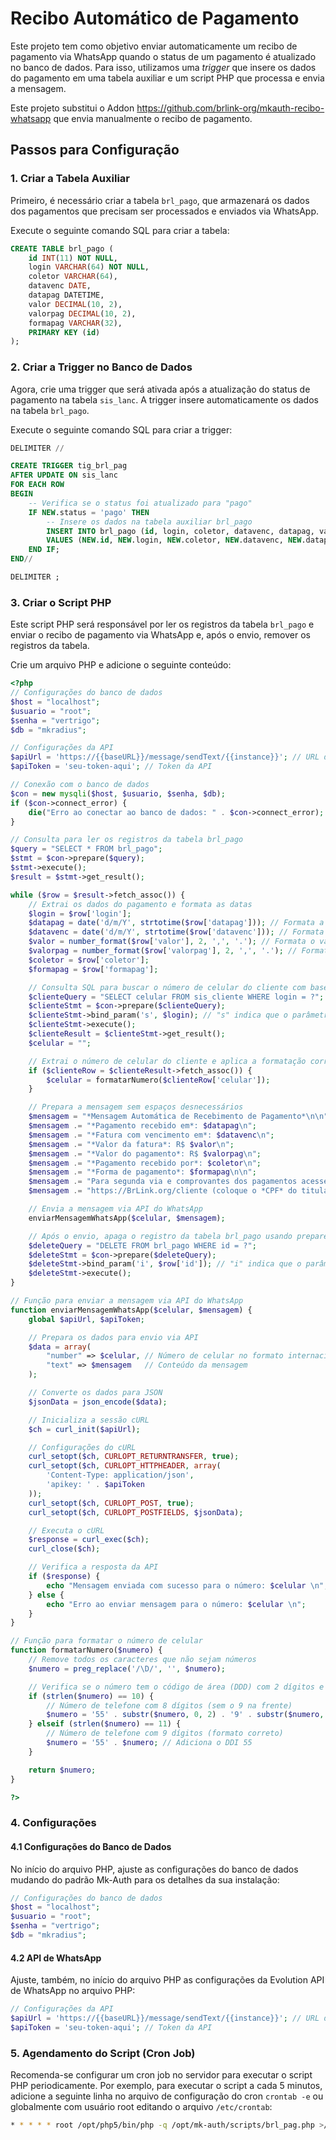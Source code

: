 # Recibo Automático de Pagamento

Este projeto tem como objetivo enviar automaticamente um recibo de pagamento via WhatsApp quando o status de um pagamento é atualizado no banco de dados. Para isso, utilizamos uma *trigger* que insere os dados do pagamento em uma tabela auxiliar e um script PHP que processa e envia a mensagem.

Este projeto substitui o Addon https://github.com/brlink-org/mkauth-recibo-whatsapp que envia manualmente o recibo de pagamento.

## Passos para Configuração

### 1. Criar a Tabela Auxiliar

Primeiro, é necessário criar a tabela `brl_pago`, que armazenará os dados dos pagamentos que precisam ser processados e enviados via WhatsApp.

Execute o seguinte comando SQL para criar a tabela:

```sql
CREATE TABLE brl_pago (
    id INT(11) NOT NULL,
    login VARCHAR(64) NOT NULL,
    coletor VARCHAR(64),
    datavenc DATE,
    datapag DATETIME,
    valor DECIMAL(10, 2),
    valorpag DECIMAL(10, 2),
    formapag VARCHAR(32),
    PRIMARY KEY (id)
);
```

### 2. Criar a Trigger no Banco de Dados
Agora, crie uma trigger que será ativada após a atualização do status de pagamento na tabela `sis_lanc`. A trigger insere automaticamente os dados na tabela `brl_pago`.

Execute o seguinte comando SQL para criar a trigger:

```sql
DELIMITER //

CREATE TRIGGER tig_brl_pag
AFTER UPDATE ON sis_lanc
FOR EACH ROW
BEGIN
    -- Verifica se o status foi atualizado para "pago"
    IF NEW.status = 'pago' THEN
        -- Insere os dados na tabela auxiliar brl_pago
        INSERT INTO brl_pago (id, login, coletor, datavenc, datapag, valor, valorpag, formapag)
        VALUES (NEW.id, NEW.login, NEW.coletor, NEW.datavenc, NEW.datapag, NEW.valor, NEW.valorpag, NEW.formapag);
    END IF;
END//

DELIMITER ;
```

### 3. Criar o Script PHP
Este script PHP será responsável por ler os registros da tabela `brl_pago` e enviar o recibo de pagamento via WhatsApp e, após o envio, remover os registros da tabela.

Crie um arquivo PHP e adicione o seguinte conteúdo:

```php
<?php
// Configurações do banco de dados
$host = "localhost";
$usuario = "root";
$senha = "vertrigo";
$db = "mkradius";

// Configurações da API
$apiUrl = 'https://{{baseURL}}/message/sendText/{{instance}}'; // URL da API
$apiToken = 'seu-token-aqui'; // Token da API

// Conexão com o banco de dados
$con = new mysqli($host, $usuario, $senha, $db);
if ($con->connect_error) {
    die("Erro ao conectar ao banco de dados: " . $con->connect_error);
}

// Consulta para ler os registros da tabela brl_pago
$query = "SELECT * FROM brl_pago";
$stmt = $con->prepare($query);
$stmt->execute();
$result = $stmt->get_result();

while ($row = $result->fetch_assoc()) {
    // Extrai os dados do pagamento e formata as datas
    $login = $row['login'];
    $datapag = date('d/m/Y', strtotime($row['datapag'])); // Formata a data de pagamento para dd/mm/aaaa
    $datavenc = date('d/m/Y', strtotime($row['datavenc'])); // Formata a data de vencimento para dd/mm/aaaa
    $valor = number_format($row['valor'], 2, ',', '.'); // Formata o valor no padrão brasileiro R$ 1.234,56
    $valorpag = number_format($row['valorpag'], 2, ',', '.'); // Formata o valor pago no padrão brasileiro
    $coletor = $row['coletor'];
    $formapag = $row['formapag'];

    // Consulta SQL para buscar o número de celular do cliente com base no login usando prepared statements
    $clienteQuery = "SELECT celular FROM sis_cliente WHERE login = ?";
    $clienteStmt = $con->prepare($clienteQuery);
    $clienteStmt->bind_param('s', $login); // "s" indica que o parâmetro é uma string
    $clienteStmt->execute();
    $clienteResult = $clienteStmt->get_result();
    $celular = "";

    // Extrai o número de celular do cliente e aplica a formatação correta
    if ($clienteRow = $clienteResult->fetch_assoc()) {
        $celular = formatarNumero($clienteRow['celular']);
    }

    // Prepara a mensagem sem espaços desnecessários
    $mensagem = "*Mensagem Automática de Recebimento de Pagamento*\n\n";
    $mensagem .= "*Pagamento recebido em*: $datapag\n";
    $mensagem .= "*Fatura com vencimento em*: $datavenc\n";
    $mensagem .= "*Valor da fatura*: R$ $valor\n";
    $mensagem .= "*Valor do pagamento*: R$ $valorpag\n";
    $mensagem .= "*Pagamento recebido por*: $coletor\n";
    $mensagem .= "*Forma de pagamento*: $formapag\n\n";
    $mensagem .= "Para segunda via e comprovantes dos pagamentos acesse:\n";
    $mensagem .= "https://BrLink.org/cliente (coloque o *CPF* do titular)\n";

    // Envia a mensagem via API do WhatsApp
    enviarMensagemWhatsApp($celular, $mensagem);

    // Após o envio, apaga o registro da tabela brl_pago usando prepared statement
    $deleteQuery = "DELETE FROM brl_pago WHERE id = ?";
    $deleteStmt = $con->prepare($deleteQuery);
    $deleteStmt->bind_param('i', $row['id']); // "i" indica que o parâmetro é um inteiro
    $deleteStmt->execute();
}

// Função para enviar a mensagem via API do WhatsApp
function enviarMensagemWhatsApp($celular, $mensagem) {
    global $apiUrl, $apiToken;

    // Prepara os dados para envio via API
    $data = array(
        "number" => $celular, // Número de celular no formato internacional
        "text" => $mensagem   // Conteúdo da mensagem
    );

    // Converte os dados para JSON
    $jsonData = json_encode($data);

    // Inicializa a sessão cURL
    $ch = curl_init($apiUrl);

    // Configurações do cURL
    curl_setopt($ch, CURLOPT_RETURNTRANSFER, true);
    curl_setopt($ch, CURLOPT_HTTPHEADER, array(
        'Content-Type: application/json',
        'apikey: ' . $apiToken
    ));
    curl_setopt($ch, CURLOPT_POST, true);
    curl_setopt($ch, CURLOPT_POSTFIELDS, $jsonData);

    // Executa o cURL
    $response = curl_exec($ch);
    curl_close($ch);

    // Verifica a resposta da API
    if ($response) {
        echo "Mensagem enviada com sucesso para o número: $celular \n";
    } else {
        echo "Erro ao enviar mensagem para o número: $celular \n";
    }
}

// Função para formatar o número de celular
function formatarNumero($numero) {
    // Remove todos os caracteres que não sejam números
    $numero = preg_replace('/\D/', '', $numero);

    // Verifica se o número tem o código de área (DDD) com 2 dígitos e o número com 8 ou 9 dígitos
    if (strlen($numero) == 10) {
        // Número de telefone com 8 dígitos (sem o 9 na frente)
        $numero = '55' . substr($numero, 0, 2) . '9' . substr($numero, 2); // Adiciona o DDI 55 e insere o 9 antes do número
    } elseif (strlen($numero) == 11) {
        // Número de telefone com 9 dígitos (formato correto)
        $numero = '55' . $numero; // Adiciona o DDI 55
    }

    return $numero;
}

?>
```

### 4. Configurações

#### 4.1 Configurações do Banco de Dados
No início do arquivo PHP, ajuste as configurações do banco de dados mudando do padrão Mk-Auth para os detalhes da sua instalação:

```php
// Configurações do banco de dados
$host = "localhost";
$usuario = "root";
$senha = "vertrigo";
$db = "mkradius";
```

#### 4.2 API de WhatsApp
Ajuste, também, no início do arquivo PHP as configurações da Evolution API de WhatsApp no arquivo PHP:

```php
// Configurações da API
$apiUrl = 'https://{{baseURL}}/message/sendText/{{instance}}'; // URL da API
$apiToken = 'seu-token-aqui'; // Token da API
```

### 5. Agendamento do Script (Cron Job)
Recomenda-se configurar um cron job no servidor para executar o script PHP periodicamente. Por exemplo, para executar o script a cada 5 minutos, adicione a seguinte linha no arquivo de configuração do cron `crontab -e` ou globalmente com usuário root editando o arquivo `/etc/crontab`:

```bash
* * * * * root /opt/php5/bin/php -q /opt/mk-auth/scripts/brl_pag.php >/dev/null 2>&1
```
